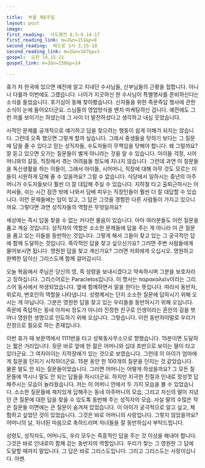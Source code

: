```yaml
---

title:  부활 제6주일
layout: post 
image:  
first_reading:  사도행전 8,5-8.14-17
first_reading_link: m=2&n=151&p=8
second_reading:  베드로 1서 3,15-18
second_reading_link: m=2&n=167&p=3
gospel:  요한 14,15-21
gospel_link: m=2&n=150&p=14

---
```


휴가 차 한국에 있으면 예전에 알고 지내던 수사님들, 신부님들의 근황을 접합니다. 아니나 다를까 이번에도 그랬습니다. 나이가 지긋하신 한 수사님이 특별행사를 준비하신다는 소식을 들었습니다. 호기심이 동해 찾아봤습니다. 신자들을 위한 즉문즉답 행사에 관한 소식이 눈에 들어오더군요. 스님들의 영업방식을 벤치 마케팅하신 겁니다. 예전에도 그런 끼를 보이기는 하셨는데 그 사이 더 발전하셨다고 생각하고 내심 웃었습니다.

사적인 문제를 공개적으로 얘기하고 답을 찾으려는 행동이 쉽게 이해가 되지는 않습니다. 그런데 오죽 했으면 그렇게 할까 싶습니다. 그래서 중생들을 탓하기 보다는 그 질문에 답을 줄 수 있다고 믿는 성직자들, 수도자들이 무책임을 탓해야 합니다. 왜 그럴까요? 잘 듣고 있으면 오가는 질문들이 별게 아니라는 것을 알 수 있습니다. 아이들 걱정, 시어머니와의 갈등, 직장에서 겪는 어려움들 정도에 지나지 않습니다. 그런데 과연 이 질문들을 독신생활을 하는 이들이, 그래서 아이들, 시어머니, 직장에 대해 아무 것도 모르는 이들이 시원하게 답해 줄 수 있을까요? 그럴 수 없습니다. 식당에서 일하시는 중년의 아주머니가 수도자들보다 훨씬 더 잘 대답해 주실 수 있습니다. 지하철 타고 출퇴근하시는 아저씨들, 쉬는 시간 잠깐 밖에 나와서 담배 피우는 직장인들이 훨씬 더 잘 대답할 수 있습니다. 이런 문제들에는 답이 있고, 그 답은 그것을 경험한 다른 사람들이 가지고 있으니까요. 그렇다면 과연 성직자들의 역할은 무엇일까요? 

세상에는 즉시 답을 찾을 수 없는 커다란 물음이 있습니다. 아마 여러분들도 이런 질문을 품고 계실 것입니다. 성직자의 역할은 소소한 문제들에 답을 주는 게 아니라 이 큰 질문을 품고 있는 이들을 동반하는 것입니다. 그렇게 해서 그들이 찾고 있는 그 궁극적인 답에 함께 도달하는 것입니다. 즉각적인 답을 찾고 싶으신가요? 그러면 주변 사람들에게 물어보시면 됩니다. 영원한 답을 찾고 계신가요? 그러면 저희에게 오십시오. 영원하고 완벽한 답이신 그리스도께 함께 걸어갑시다.

오늘 복음에서 주님은 당신의 영, 즉 성령을 보내시겠다고 약속하시며 그분을 보호자라고 칭하십니다. 그리스어로는 Paracletos입니다. 이 명사는 παρακαλεῖν이라는 그리스어 동사에서 파생되었습니다. 옆에 함께하면서 말을 한다는 뜻입니다. 따라서 동반자, 위로자, 변호인의 역할을 나타냅니다. 성령께서는 단지 소소한 질문에 답하시기 위해 오시는 게 아닙니다. 그분은 영원한 답을 찾고 있는 우리들을 동반하시기 위해 오십니다. 즉문에 즉답하는 동네 아저씨 정도가 아니라 진정한 친구로 인생이라는 혼란의 길을 벗어나 영원한 생명으로 인도하기 위해 오십니다. 그렇습니다. 이런 동반자야말로 우리가 진정으로 필요로 하는 존재입니다.

이번 휴가 때 보문역에서 1111번을 타고 성북동사무소으로 향했습니다. 15분이면 도달하는 짧은 거리입니다. 뒷문 바로 앞에 한 젊은 어머니와 십대 초반으로 보이는 딸이 타고 있더군요. 그 여자아이는 지적장애가 있는 것으로 보였습니다. 그런데 이 아이가 엄마에게 질문을 던지기 시작하더군요. 15분 동안 한 100개의 질문을 던지는 것 같았습니다. 물론 말도 안 되는 질문들이었습니다. 그러면 어머니는 어떻게 하셨을까요? 그 모든 질문들에 역시나 말도 안 되는 답들을 하시더군요. 하지만 지극한 친절과 인내로 정성껏 답해주시는 모습이 놀라웠습니다. 저는 이 어머니 안에서 두 가지 모습을 볼 수 있었습니다. 소소한 질문들에 재치있게 답해주는 동네 아주머니의 모습, 그리고 자신의 딸이 지녔던 큰 질문에 대한 답을 찾을 수 있도록 동반해 주는 성직자의 모습. 사실 딸의 수많은 작은 질문들 이면에는 큰 질문이 숨겨져 있었습니다. 이 아이가 궁극적으로 알고 싶고, 체험하고 싶었던 것이 있었습니다. 그것은 바로 어머니의 사랑입니다. 그렇지 않았을까요? 어머니의 날, 자녀된 마음으로 축하드리며 자녀들을 잘 동반하십사 부탁드립니다.

성령도, 성직자도, 어머니도, 우리 모두는 즉흥적인 답을 주는 것 이상을 해내야 합니다. 그것은 바로 인내로이 함께 걷는 동반자의 역할입니다. 우리가 찾는 그 영원한 그 답에 도달할 때까지 말입니다. 그 답은 바로 그리스도입니다. 그리고 그리스도는 사랑이십니다. 아멘.
